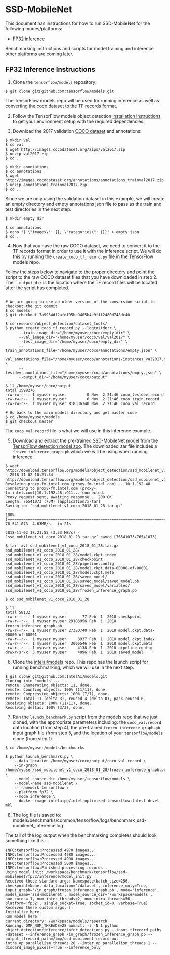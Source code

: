 # SSD-MobileNet

This document has instructions for how to run SSD-MobileNet for the
following modes/platforms:
* [FP32 inference](#fp32-inference-instructions)

Benchmarking instructions and scripts for model training and inference
other platforms are coming later.

## FP32 Inference Instructions

1. Clone the `tensorflow/models` repository:

```
$ git clone git@github.com:tensorflow/models.git
```

The TensorFlow models repo will be used for running inference as well as
converting the coco dataset to the TF records format.

2. Follow the TensorFlow models object detection
[installation instructions](https://github.com/tensorflow/models/blob/master/research/object_detection/g3doc/installation.md#installation)
to get your environment setup with the required dependencies.

3.  Download the 2017 validation
[COCO dataset](http://cocodataset.org/#home) and annotations:

```
$ mkdir val
$ cd val
$ wget http://images.cocodataset.org/zips/val2017.zip
$ unzip val2017.zip
$ cd ..

$ mkdir annotations
$ cd annotations
$ wget http://images.cocodataset.org/annotations/annotations_trainval2017.zip
$ unzip annotations_trainval2017.zip
$ cd ..
```

Since we are only using the validation dataset in this example, we will
create an empty directory and empty annotations json file to pass as the
train and test directories in the next step.

```
$ mkdir empty_dir

$ cd annotations
$ echo "{ \"images\": {}, \"categories\": {}}" > empty.json
$ cd ..
```

4. Now that you have the raw COCO dataset, we need to convert it to the
TF records format in order to use it with the inference script.  We will
do this by running the `create_coco_tf_record.py` file in the TensorFlow
models repo.

Follow the steps below to navigate to the proper directory and point the
script to the raw COCO dataset files that you have downloaded in step 2.
The `--output_dir` is the location where the TF record files will be
located after the script has completed.

```

# We are going to use an older version of the conversion script to checkout the git commit
$ cd models
$ git checkout 7a9934df2afdf95be9405b4e9f1f2480d748dc40

$ cd research/object_detection/dataset_tools/
$ python create_coco_tf_record.py --logtostderr \
      --train_image_dir="/home/myuser/coco/empty_dir" \
      --val_image_dir="/home/myuser/coco/val/val2017" \
      --test_image_dir="/home/myuser/coco/empty_dir" \
      --train_annotations_file="/home/myuser/coco/annotations/empty.json" \
      --val_annotations_file="/home/myuser/coco/annotations/instances_val2017.json" \
      --testdev_annotations_file="/home/myuser/coco/annotations/empty.json" \
      --output_dir="/home/myuser/coco/output"

$ ll /home/myuser/coco/output
total 1598276
-rw-rw-r--. 1 myuser myuser         0 Nov  2 21:46 coco_testdev.record
-rw-rw-r--. 1 myuser myuser         0 Nov  2 21:46 coco_train.record
-rw-rw-r--. 1 myuser myuser 818336740 Nov  2 21:46 coco_val.record

# Go back to the main models directory and get master code
$ cd /home/myuser/models
$ git checkout master
```

The `coco_val.record` file is what we will use in this inference example.

5. Download and extract the pre-trained SSD-MobileNet model from the
[TensorFlow detection model zoo](https://github.com/tensorflow/models/blob/master/research/object_detection/g3doc/detection_model_zoo.md#coco-trained-models).
The downloaded .tar file includes a `frozen_inference_graph.pb` which we
will be using when running inference.

```
$ wget http://download.tensorflow.org/models/object_detection/ssd_mobilenet_v1_coco_2018_01_28.tar.gz
--2018-11-02 18:21:34--  http://download.tensorflow.org/models/object_detection/ssd_mobilenet_v1_coco_2018_01_28.tar.gz
Resolving proxy-fm.intel.com (proxy-fm.intel.com)... 10.1.192.48
Connecting to proxy-fm.intel.com (proxy-fm.intel.com)|10.1.192.48|:911... connected.
Proxy request sent, awaiting response... 200 OK
Length: 76541073 (73M) [application/x-tar]
Saving to: ‘ssd_mobilenet_v1_coco_2018_01_28.tar.gz’

100%[==================================================================================================================================================>] 76,541,073  4.63MB/s   in 21s

2018-11-02 18:21:55 (3.53 MB/s) - ‘ssd_mobilenet_v1_coco_2018_01_28.tar.gz’ saved [76541073/76541073]

$ tar -xvf ssd_mobilenet_v1_coco_2018_01_28.tar.gz
ssd_mobilenet_v1_coco_2018_01_28/
ssd_mobilenet_v1_coco_2018_01_28/model.ckpt.index
ssd_mobilenet_v1_coco_2018_01_28/checkpoint
ssd_mobilenet_v1_coco_2018_01_28/pipeline.config
ssd_mobilenet_v1_coco_2018_01_28/model.ckpt.data-00000-of-00001
ssd_mobilenet_v1_coco_2018_01_28/model.ckpt.meta
ssd_mobilenet_v1_coco_2018_01_28/saved_model/
ssd_mobilenet_v1_coco_2018_01_28/saved_model/saved_model.pb
ssd_mobilenet_v1_coco_2018_01_28/saved_model/variables/
ssd_mobilenet_v1_coco_2018_01_28/frozen_inference_graph.pb

$ cd ssd_mobilenet_v1_coco_2018_01_28

$ ll
total 58132
-rw-r--r--. 1 myuser myuser       77 Feb  1  2018 checkpoint
-rw-r--r--. 1 myuser myuser 29103956 Feb  1  2018 frozen_inference_graph.pb
-rw-r--r--. 1 myuser myuser 27380740 Feb  1  2018 model.ckpt.data-00000-of-00001
-rw-r--r--. 1 myuser myuser     8937 Feb  1  2018 model.ckpt.index
-rw-r--r--. 1 myuser myuser  3006546 Feb  1  2018 model.ckpt.meta
-rw-r--r--. 1 myuser myuser     4138 Feb  1  2018 pipeline.config
drwxr-sr-x. 3 myuser myuser     4096 Feb  1  2018 saved_model
```

6. Clone the [intelai/models](https://github.com/intelai/models) repo.
This repo has the launch script for running benchmarking, which we will
use in the next step.

```
$ git clone git@github.com:IntelAI/models.git
Cloning into 'models'...
remote: Enumerating objects: 11, done.
remote: Counting objects: 100% (11/11), done.
remote: Compressing objects: 100% (7/7), done.
remote: Total 11 (delta 3), reused 4 (delta 0), pack-reused 0
Receiving objects: 100% (11/11), done.
Resolving deltas: 100% (3/3), done.
```

7. Run the `launch_benchmark.py` script from the models repo that we
just cloned, with the appropriate parameters including: the
`coco_val.record` data location (from step 4), the pre-trained
`frozen_inference_graph.pb` input graph file (from step 5, and the
location of your `tensorflow/models` clone (from step 1).

```
$ cd /home/myuser/models/benchmarks

$ python launch_benchmark.py \
    --data-location /home/myuser/coco/output/coco_val.record \
    --in-graph /home/myuser/ssd_mobilenet_v1_coco_2018_01_28/frozen_inference_graph.pb \
    --model-source-dir /home/myuser/tensorflow/models \
    --model-name ssd-mobilenet \
    --framework tensorflow \
    --platform fp32 \
    --mode inference \
    --docker-image intelaipg/intel-optimized-tensorflow:latest-devel-mkl
```

8. The log file is saved to:
models/benchmarks/common/tensorflow/logs/benchmark_ssd-mobilenet_inference.log

The tail of the log output when the benchmarking completes should look
something like this:

```
INFO:tensorflow:Processed 4970 images...
INFO:tensorflow:Processed 4980 images...
INFO:tensorflow:Processed 4990 images...
INFO:tensorflow:Processed 5000 images...
INFO:tensorflow:Finished processing records
Using model init: /workspace/benchmark/tensorflow/ssd-mobilenet/fp32/inference/model_init.py
Received these standard args: Namespace(batch_size=256, checkpoint=None, data_location='/dataset', inference_only=True, input_graph='/in_graph/frozen_inference_graph.pb', mode='inference', model_name='ssd-mobilenet', model_source_dir='/workspace/models', num_cores=-1, num_inter_threads=2, num_intra_threads=56, platform='fp32', single_socket=True, socket_id=0, verbose=True)
Received these custom args: []
Initialize here.
Run model here.
current directory: /workspace/models/research
Running: OMP_NUM_THREADS=28 numactl -l -N 1 python object_detection/inference/infer_detections.py --input_tfrecord_paths /dataset --inference_graph /in_graph/frozen_inference_graph.pb --output_tfrecord_path=/tmp/ssd-mobilenet-record-out --intra_op_parallelism_threads 28 --inter_op_parallelism_threads 1 --discard_image_pixels=True --inference_only
```
